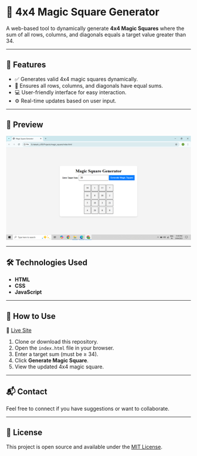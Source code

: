 # 🔢 4x4 Magic Square Generator

A web-based tool to dynamically generate **4x4 Magic Squares** where the sum of all rows, columns, and diagonals equals a target value greater than 34.

---

## 🌟 Features

- ✅ Generates valid 4x4 magic squares dynamically.
- 🧮 Ensures all rows, columns, and diagonals have equal sums.
- 💻 User-friendly interface for easy interaction.
- ⚙️ Real-time updates based on user input.

---

## 📸 Preview

![Magic Square UI](preview.png) 

---

## 🛠️ Technologies Used

- **HTML** 
- **CSS** 
- **JavaScript** 

---

## 🚀 How to Use
 🔗 [Live Site](https://magicsquare-ntkt.onrender.com/)
1. Clone or download this repository.
2. Open the `index.html` file in your browser.
3. Enter a target sum (must be ≥ 34).
4. Click **Generate Magic Square**.
5. View the updated 4x4 magic square.

---

## 📬 Contact

Feel free to connect if you have suggestions or want to collaborate.

---

## 📄 License

This project is open source and available under the [MIT License](LICENSE).

